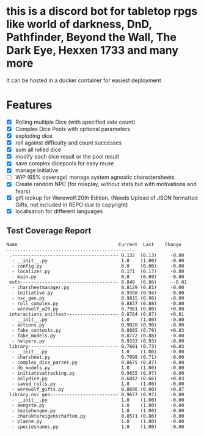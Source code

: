 # this is a discord bot for tabletop rpgs like world of darkness, DnD, Pathfinder, Beyond the Wall, The Dark Eye, Hexxen 1733 and many more

It can be hosted in a docker container for easiest deployment

# Features

* [x] Rolling multiple Dice (with specified side count)
* [x] Complex Dice Pools with optional parameters
* [x] exploding dice
* [x] roll against difficulty and count successes
* [x] sum all rolled dice
* [x] modify each dice result or the pool result
* [x] save complex dicepools for easy reuse
* [x] manage initiative
* [ ] WIP (65% coverage) manage system agnostic charactersheets
* [x] Create random NPC (for roleplay, without stats but with motivations and fears)
* [x] gift lookup for Werewolf:20th Edition. (Needs Upload of JSON formatted Gifts, not included in REPO due to copyright)
* [x] localisation for different languages

## Test Coverage  Report



```
Name                                     Current  Last    Change
-----------------------------------------------
 .--------------------------------------- 0.132  (0.13)     -0.00
  - __init__.py                           1.0    (1.00)     -0.00
  - config.py                             0.0    (0.00)     -0.00
  - localizer.py                          0.171  (0.17)     -0.00
  - main.py                               0.0    (0.00)     -0.00
 exts------------------------------------ 0.849  (0.86)     --0.01
  - charsheetmanager.py                   0.8129 (0.81)     -0.00
  - initiative.py                         0.9398 (0.94)     -0.00
  - nsc_gen.py                            0.9815 (0.98)     -0.00
  - roll_complex.py                       0.8837 (0.88)     -0.00
  - werewolf_w20.py                       0.7981 (0.00)     +0.80
 interactions_unittest------------------- 0.8784 (0.87)     +0.01
  - __init__.py                           1.0    (1.00)     -0.00
  - actions.py                            0.9028 (0.90)     -0.00
  - fake_contexts.py                      0.8085 (0.78)     +0.03
  - fake_models.py                        0.8772 (0.88)     -0.00
  - helpers.py                            0.9333 (0.93)     -0.00
 library--------------------------------- 0.7601 (0.73)     +0.03
  - __init__.py                           1.0    (1.00)     -0.00
  - charsheet.py                          0.7098 (0.71)     -0.00
  - complex_dice_parser.py                0.8675 (0.87)     -0.00
  - db_models.py                          1.0    (1.00)     -0.00
  - initiativatracking.py                 0.9655 (0.97)     -0.00
  - polydice.py                           0.6842 (0.66)     +0.03
  - saved_rolls.py                        1.0    (1.00)     -0.00
  - werewolf_gifts.py                     0.8696 (0.00)     +0.87
 library.nsc_gen------------------------- 0.9677 (0.97)     -0.00
  - __init__.py                           1.0    (1.00)     -0.00
  - aengste.py                            1.0    (1.00)     -0.00
  - beziehungen.py                        1.0    (1.00)     -0.00
  - charaktereigenschaften.py             0.8571 (0.86)     -0.00
  - plaene.py                             1.0    (1.00)     -0.00
  - speciesnames.py                       1.0    (1.00)     -0.00
```